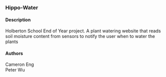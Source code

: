 ### Hippo-Water

#### Description
Holberton School End of Year project.
A plant watering website that reads soil moisture content from sensors to notify the user when to water the plants



#### Authors
Cameron Eng  
Peter Wu

